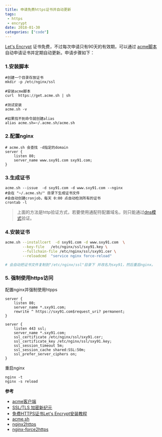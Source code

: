 ```yaml
---
title: 申请免费https证书并自动更新 
tags: 
 - https
 - encrypt
date: 2018-01-30
categories: ["code"]
---
```


 [Let's Encrypt](https://letsencrypt.org/) 证书免费，不过每次申请只有90天的有效期，可以通过
 [acme脚本](https://github.com/Neilpang/acme.sh/wiki/Options-and-Params)自动申请证书并定期自动更新。申请步骤如下：


### 1.安装脚本

```shell
#创建一个目录存放证书
mkdir -p /etc/nginx/ssl

#安装acme脚本
curl  https://get.acme.sh | sh

#测试安装
acme.sh -v

#如果找不到命令就创建alias
alias acme.sh=~/.acme.sh/acme.sh
```

### 2.配置nginx

```nginx
# acme.sh 会查找 -d指定的domain
server {
    listen 80;
    server_name www.sxy91.com sxy91.com;
}
```

### 3.生成证书

```shell
acme.sh --issue  -d sxy91.com -d www.sxy91.com --nginx
#会在 "~/.acme.sh/" 目录下生成证书文件
#会自动创建cronjob，每天 0:00 点自动检测所有的证书
crontab -l
```

> 上面的方法是http验证方式，若要使用通配符配置域名，则只能通过[dns模式](https://github.com/Neilpang/acme.sh/wiki/%E8%AF%B4%E6%98%8E)验证。


### 4.安装证书

```bash
acme.sh --installcert  -d sxy91.com -d www.sxy91.com  \
        --key-file   /etc/nginx/ssl/sxy91.key \
        --fullchain-file /etc/nginx/ssl/sxy91.cer \
        --reloadcmd  "service nginx force-reload"

# 会自动把证书文件复制到"/etc/nginx/ssl"目录下 并改名为sxy91，然后重启nginx。
```

### 5. 强制使用https访问

配置nginx并强制使用htpps  
```nginx
server {
    listen 80;
    server_name *.sxy91.com;
    rewrite ^ https://sxy91.com$request_uri? permanent;
}

server {
	listen 443 ssl;
	server_name *.sxy91.com;
	ssl_certificate /etc/nginx/ssl/sxy91.cer;
	ssl_certificate_key /etc/nginx/ssl/sxy91.key;
	ssl_session_timeout 5m;
	ssl_session_cache shared:SSL:50m;
	ssl_prefer_server_ciphers on;
}
```

重启nginx  
```shell
nginx -t
nginx -s reload
```

**参考**  

- [acme客户端](https://letsencrypt.org/docs/client-options/)
- [SSL/TLS 加密新纪元](https://linux.cn/article-6565-1.html)
- [免费HTTPS证书Let's Encrypt安装教程](https://foofish.net/https-free-for-lets-encrypt.html)
- [acme.sh](https://github.com/Neilpang/acme.sh/wiki/%E8%AF%B4%E6%98%8E)
- [nginx2https](https://tecadmin.net/nginx-force-redirect-to-https-with-www/)
- [nginx-force2https](https://serverfault.com/questions/250476/how-to-force-or-redirect-to-ssl-in-nginx)

